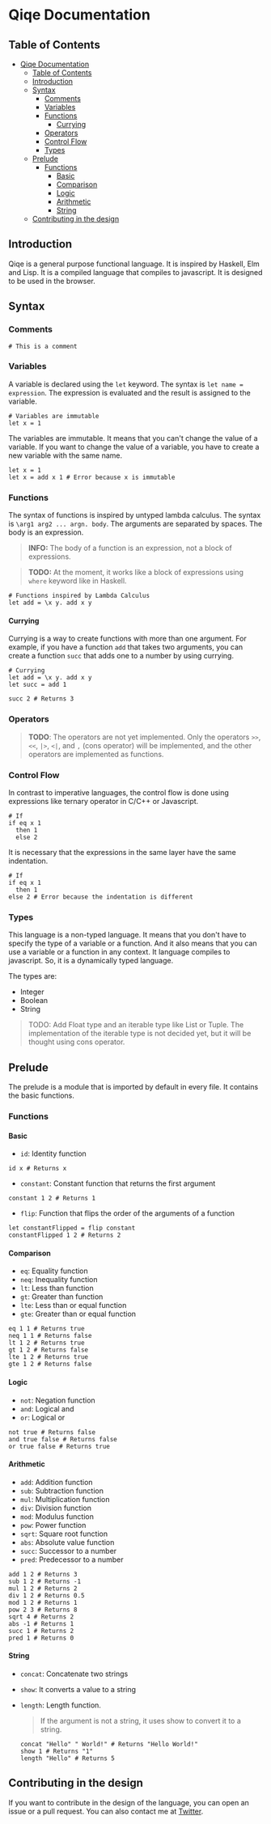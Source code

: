 # Qiqe Documentation

## Table of Contents

- [Qiqe Documentation](#qiqe-documentation)
  - [Table of Contents](#table-of-contents)
  - [Introduction](#introduction)
  - [Syntax](#syntax)
    - [Comments](#comments)
    - [Variables](#variables)
    - [Functions](#functions)
      - [Currying](#currying)
    - [Operators](#operators)
    - [Control Flow](#control-flow)
    - [Types](#types)
  - [Prelude](#prelude)
    - [Functions](#functions-1)
      - [Basic](#basic)
      - [Comparison](#comparison)
      - [Logic](#logic)
      - [Arithmetic](#arithmetic)
      - [String](#string)
  - [Contributing in the design](#contributing-in-the-design)

## Introduction

Qiqe is a general purpose functional language. It is inspired by Haskell, Elm and Lisp. It is a compiled language that compiles to javascript. It is designed to be used in the browser.

## Syntax

### Comments

```qiqe
# This is a comment
```

### Variables

A variable is declared using the `let` keyword. The syntax is `let name = expression`. The expression is evaluated and the result is assigned to the variable.

```qiqe
# Variables are immutable
let x = 1
```

The variables are immutable. It means that you can't change the value of a variable. If you want to change the value of a variable, you have to create a new variable with the same name.

```qiqe
let x = 1
let x = add x 1 # Error because x is immutable
```

### Functions

The syntax of functions is inspired by untyped lambda calculus. The syntax is `\arg1 arg2 ... argn. body`. The arguments are separated by spaces. The body is an expression.

> **INFO:** The body of a function is an expression, not a block of expressions.

> **TODO:** At the moment, it works like a block of expressions using `where` keyword like in Haskell.

```qiqe
# Functions inspired by Lambda Calculus
let add = \x y. add x y
```

#### Currying

Currying is a way to create functions with more than one argument. For example, if you have a function `add` that takes two arguments, you can create a function `succ` that adds one to a number by using currying.

```qiqe
# Currying
let add = \x y. add x y
let succ = add 1

succ 2 # Returns 3
```

### Operators

> **TODO**: The operators are not yet implemented. Only the operators `>>`, `<<`, `|>`, `<|`, and `,` (cons operator) will be implemented, and the other operators are implemented as functions.

### Control Flow

In contrast to imperative languages, the control flow is done using expressions like ternary operator in C/C++ or Javascript.

```qiqe
# If
if eq x 1
  then 1
  else 2
```

It is necessary that the expressions in the same layer have the same indentation.

```qiqe
# If
if eq x 1
  then 1
else 2 # Error because the indentation is different
```

### Types

This language is a non-typed language. It means that you don't have to specify the type of a variable or a function. And it also means that you can use a variable or a function in any context. It language compiles to javascript. So, it is a dynamically typed language.

The types are:

- Integer
- Boolean
- String

> TODO: Add Float type and an iterable type like List or Tuple. The implementation of the iterable type is not decided yet, but it will be thought using cons operator.

## Prelude

The prelude is a module that is imported by default in every file. It contains the basic functions.

### Functions

#### Basic

- `id`: Identity function

```qiqe
id x # Returns x
```

- `constant`: Constant function that returns the first argument

```qiqe
constant 1 2 # Returns 1
```

- `flip`: Function that flips the order of the arguments of a function

```qiqe
let constantFlipped = flip constant
constantFlipped 1 2 # Returns 2
```

#### Comparison

- `eq`: Equality function
- `neq`: Inequality function
- `lt`: Less than function
- `gt`: Greater than function
- `lte`: Less than or equal function
- `gte`: Greater than or equal function

```qiqe
eq 1 1 # Returns true
neq 1 1 # Returns false
lt 1 2 # Returns true
gt 1 2 # Returns false
lte 1 2 # Returns true
gte 1 2 # Returns false
```

#### Logic

- `not`: Negation function
- `and`: Logical and
- `or`: Logical or

```qiqe
not true # Returns false
and true false # Returns false
or true false # Returns true
```

#### Arithmetic

- `add`: Addition function
- `sub`: Subtraction function
- `mul`: Multiplication function
- `div`: Division function
- `mod`: Modulus function
- `pow`: Power function
- `sqrt`: Square root function
- `abs`: Absolute value function
- `succ`: Successor to a number
- `pred`: Predecessor to a number

```qiqe
add 1 2 # Returns 3
sub 1 2 # Returns -1
mul 1 2 # Returns 2
div 1 2 # Returns 0.5
mod 1 2 # Returns 1
pow 2 3 # Returns 8
sqrt 4 # Returns 2
abs -1 # Returns 1
succ 1 # Returns 2
pred 1 # Returns 0
```

#### String

- `concat`: Concatenate two strings
- `show`: It converts a value to a string
- `length`: Length function.

  > If the argument is not a string, it uses show to convert it to a string.

  ```qiqe
  concat "Hello" " World!" # Returns "Hello World!"
  show 1 # Returns "1"
  length "Hello" # Returns 5
  ```

## Contributing in the design

If you want to contribute in the design of the language, you can open an issue or a pull request. You can also contact me at [Twitter](https://twitter.com/fabianmativeal).
